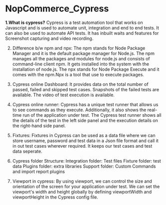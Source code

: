 # NopCommerce_Cypress

**1.What is cypress?**
Cypress is a test automation tool that works on Javascript and is used to automate unit, integration and end to end tests. It can also be used to automate API tests. It has inbuilt waits and features for Screenshot capturing and video recording.

2. Difference b/w npm and npx: 
The npm stands for Node Package Manager and it is the default package manager for Node.js. The npm manages all the packages and modules for node.js and consists of command-line client npm. It gets installed into the system with the installation of node.js. The npx stands for Node Package Execute and it comes with the npm.Npx is a tool that use to execute packages.

3. Cypress online Dashboard: 
It provides data on the total number of passed, failed and skipped test cases. Snapshots of the failed tests are available. The video of test execution is available.

4. Cypress online runner: 
Cypress has a unique test runner that allows us to see commands as they execute. Additionally, it also shows the real-time run of the application under test. The Cypress test runner shows all the details of the test in the left side panel and the execution details on the right-hand side panel.

5. Fixtures:
Fixtures in Cypress can be used as a data file where we can store username, password and test data in a Json file format and call it in out test cases wherever required. It keeps our test cases and test data seperate.

6. Cypress folder Structure: 
Integration folder: Test files Fixture folder: test data Plugins folder: extra libraries Support folder: Custom Commands and import report plugins

7. Viewport in cypress: 
By using viewport, we can control the size and orientation of the screen for your application under test. We can set the viewport's width and height globally by defining viewportWidth and viewportHeight in the Cypress config file.
